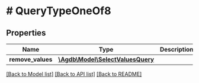 # # QueryTypeOneOf8

## Properties

Name | Type | Description | Notes
------------ | ------------- | ------------- | -------------
**remove_values** | [**\Agdb\Model\SelectValuesQuery**](SelectValuesQuery.md) |  |

[[Back to Model list]](../../README.md#models) [[Back to API list]](../../README.md#endpoints) [[Back to README]](../../README.md)
